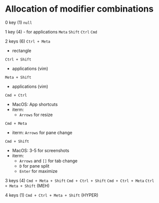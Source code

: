 # Allocation of modifier combinations

0 key (1)
`null`

1 key (4) - for applications
`Meta`
`Shift`
`Ctrl`
`Cmd`

2 keys (6)
`Ctrl + Meta`
- rectangle

`Ctrl + Shift`
- applications (vim)

`Meta + Shift`
- applications (vim)

`Cmd + Ctrl`
- MacOS: App shortcuts
- iterm: 
    - `Arrows` for resize

`Cmd + Meta`
- iterm: `Arrows` for pane change

`Cmd + Shift`
- MacOS: 3-5 for screenshots
- iterm:
    - `Arrows` and `[]` for tab change
    - `D` for pane split
    - `Enter` for maximize


3 keys (4)
`Cmd + Meta + Shift`
`Cmd + Ctrl + Shift`
`Cmd + Ctrl + Meta`
`Ctrl + Meta + Shift` (MEH)

4 keys (1)
`Cmd + Ctrl + Meta + Shift` (HYPER)
